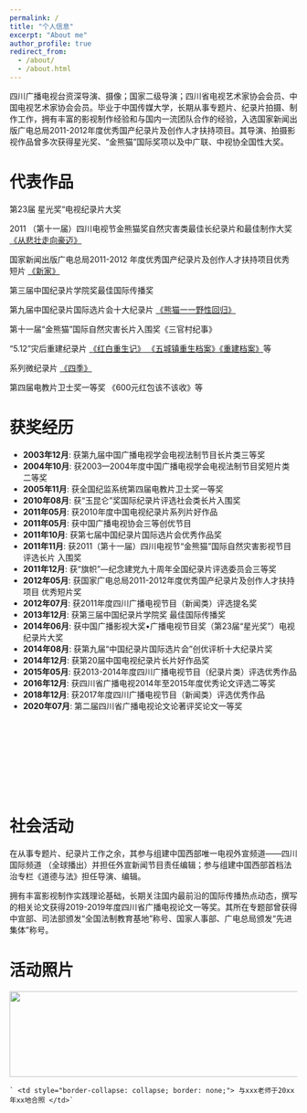 ```yaml
---
permalink: /
title: "个人信息"
excerpt: "About me"
author_profile: true
redirect_from: 
  - /about/
  - /about.html
---
```

四川广播电视台资深导演、摄像；国家二级导演；四川省电视艺术家协会会员、中国电视艺术家协会会员。毕业于中国传媒大学，长期从事专题片、纪录片拍摄、制作工作，拥有丰富的影视制作经验和与国内一流团队合作的经验，入选国家新闻出版广电总局2011-2012年度优秀国产纪录片及创作人才扶持项目。其导演、拍摄影视作品曾多次获得星光奖、“金熊猫”国际奖项以及中广联、中视协全国性大奖。

# 代表作品

第23届 星光奖“电视纪录片大奖

2011 （第十一届）四川电视节金熊猫奖自然灾害类最佳长纪录片和最佳制作大奖[《从悲壮走向豪迈》](http://jishi.cntv.cn/2015/05/04/VIDA1430726911074782.shtml "央视纪实")

国家新闻出版广电总局2011-2012 年度优秀国产纪录片及创作人才扶持项目优秀短片 [《新家》](https://www.ctg.com.cn/sxjt/xwzx55/spzq/xxzs/1416847/index.html "微电影《新家》")

第三届中国纪录片学院奖最佳国际传播奖

第九届中国纪录片国际选片会十大纪录片 [《熊猫一一野性回归》](http://www.docuchina.cn/2013/11/27/VIDA1385540310443738.shtml "中国纪录片网")

第十一届“金熊猫”国际自然灾害长片入围奖《三官村纪事》

“5.12”灾后重建纪录片 [《红白重生记》 《五城镇重生档案》《重建档案》](https://www.iqiyi.com/adv/w_19s39f14a1.html)等

系列微纪录片 [《四季》](https://www.iqiyi.com/v_19rr4eiywo.html)

第四届电教片卫士奖一等奖 《600元红包该不该收》等

获奖经历
========


<ul style="width: auto; height: 600px; overflow: auto">


<li> <b>2003年12月</b>: 获第九届中国广播电视学会电视法制节目长片类三等奖 </li>
<li> <b>2004年10月</b>: 获2003—2004年度中国广播电视学会电视法制节目奖短片类二等奖 </li>
<li> <b>2005年11月</b>: 获全国纪监系统第四届电教片卫士奖一等奖 </li>
<li> <b>2010年08月</b>: 获“玉昆仑”奖国际纪录片评选社会类长片入围奖 </li>
<li> <b>2011年05月</b>: 获2010年度中国电视纪录片系列片好作品 </li>
<li> <b>2011年05月</b>: 获中国广播电视协会三等创优节目 </li>
<li> <b>2011年10月</b>: 获第七届中国纪录片国际选片会优秀作品奖 </li>
<li> <b>2011年11月</b>: 获2011（第十一届）四川电视节“金熊猫”国际自然灾害影视节目评选长片 入围奖 </li>
<li> <b>2011年12月</b>: 获“旗帜”—纪念建党九十周年全国纪录片评选委员会三等奖 </li>
<li> <b>2012年05月</b>: 获国家广电总局2011-2012年度优秀国产纪录片及创作人才扶持项目 优秀短片奖 </li>
<li> <b>2012年07月</b>: 获2011年度四川广播电视节目（新闻类）评选提名奖 </li>
<li> <b>2013年12月</b>: 获第三届中国纪录片学院奖 最佳国际传播奖 </li>
<li> <b>2014年06月</b>: 获中国广播影视大奖•广播电视节目奖（第23届“星光奖”）电视纪录片大奖 </li>
<li> <b>2014年08月</b>: 获第九届“中国纪录片国际选片会”创优评析十大纪录片奖 </li>
<li> <b>2014年12月</b>: 获第20届中国电视纪录片长片好作品奖 </li>
<li> <b>2015年05月</b>: 获2013-2014年度四川广播电视节目（纪录片类）评选优秀作品 </li>
<li> <b>2016年12月</b>: 获四川省广播电视2014年至2015年度优秀论文评选二等奖 </li>
<li> <b>2018年12月</b>: 获2017年度四川广播电视节目（新闻类）评选优秀作品 </li>
<li> <b>2020年07月</b>: 第二届四川省广播电视论文论著评奖论文一等奖 </li>


</ul>


社会活动
========

在从事专题片、纪录片工作之余，其参与组建中国西部唯一电视外宣频道——四川国际频道
（全球播出）并担任外宣新闻节目责任编辑；参与组建中国西部首档法治专栏《道德与法》担任导演、编辑。

拥有丰富影视制作实践理论基础，长期关注国内最前沿的国际传播热点动态，撰写的相关论文获得2019-2019年度四川省广播电视论文一等奖。其所在专题部曾获得中宣部、司法部颁发“全国法制教育基地”称号、国家人事部、广电总局颁发“先进集体”称号。


# 活动照片


<tr style="border-collapse: separate; border-spacing:30em;">
  <td style="border-collapse: collapse; border: none;">
    <img src="https://raw.githubusercontent.com/fujunSC/fujunsc.github.io/master/images/fujun_hezhao.jpg" width="800" height="150" />
  </td>

    ` <td style="border-collapse: collapse; border: none;"> 与xxx老师于20xx年xx地合照 </td>`

</tr>
